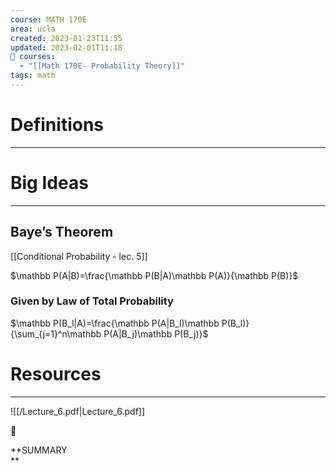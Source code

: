 ```yaml
---
course: MATH 170E
area: ucla
created: 2023-01-23T11:55
updated: 2023-02-01T11:18
📕 courses:
  - "[[Math 170E- Probability Theory]]"
tags: math
---
```

# Definitions

---

# Big Ideas

---

## Baye’s Theorem

[[Conditional Probability - lec. 5]]

$\mathbb P(A|B)=\frac{\mathbb P(B|A)\mathbb P(A)}{\mathbb P(B)}$

### Given by Law of Total Probability

$\mathbb P(B_l|A)=\frac{\mathbb P(A|B_l)\mathbb P(B_l)}{\sum_{j=1}^n\mathbb P(A|B_j)\mathbb P(B_j)}$

# Resources

---

![[/Lecture_6.pdf|Lecture_6.pdf]]

  

📌

**SUMMARY  
**